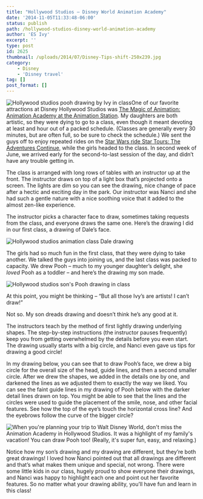 ```yaml
---
title: "Hollywood Studios – Disney World Animation Academy"
date: '2014-11-05T11:33:48-06:00'
status: publish
path: /hollywood-studios-disney-world-animation-academy
author: 'ES Ivy'
excerpt: ''
type: post
id: 2625
thumbnail: /uploads/2014/07/Disney-Tips-shift-250x239.jpg
category:
    - Disney
    - 'Disney travel'
tag: []
post_format: []
---
```

![Hollywood studios pooh drawing by Ivy in class](/uploads/2014/11/ivy-pooh-600x600.jpg)One of our favorite attractions at Disney Hollywood Studios was [The Magic of Animation: Animation Academy at the Animation Station](https://disneyworld.disney.go.com/attractions/hollywood-studios/magic-of-disney-animation/ "Hollywood Studios Magic of Animation"). My daughters are both artistic, so they were dying to go to a class, even though it meant devoting at least and hour out of a packed schedule. (Classes are generally every 30 minutes, but are often full, so be sure to check the schedule.) We sent the guys off to enjoy repeated rides on the [Star Wars ride Star Tours: The Adventures Continue,](https://disneyworld.disney.go.com/attractions/hollywood-studios/star-tours/ "Star Wars Star Tours") while the girls headed to the class. In second week of June, we arrived early for the second-to-last session of the day, and didn’t have any trouble getting in.

The class is arranged with long rows of tables with an instructor up at the front. The instructor draws on top of a light box that’s projected onto a screen. The lights are dim so you can see the drawing, nice change of pace after a hectic and exciting day in the park. Our instructor was Nanci and she had such a gentle nature with a nice soothing voice that it added to the almost zen-like experience.

The instructor picks a character face to draw, sometimes taking requests from the class, and everyone draws the same one. Here’s the drawing I did in our first class, a drawing of Dale’s face.

![Hollywood studios animation class Dale drawing](/uploads/2014/11/ivy-dale-600x600.jpg)

The girls had so much fun in the first class, that they were dying to take another. We talked the guys into joining us, and the last class was packed to capacity. We drew Pooh – much to my younger daughter’s delight, she *loved* Pooh as a toddler – and here’s the drawing my son made.

![Hollywood studios son's Pooh drawing in class](/uploads/2014/11/son-pooh-600x600.jpg)

At this point, you might be thinking – “But all those Ivy’s are artists! I can’t draw!”

Not so. My son dreads drawing and doesn’t think he’s any good at it.

The instructors teach by the method of first lightly drawing underlying shapes. The step-by-step instructions (the instructor pauses frequently) keep you from getting overwhelmed by the details before you even start. The drawing usually starts with a big circle, and Nanci even gave us tips for drawing a good circle!

In my drawing below, you can see that to draw Pooh’s face, we drew a big circle for the overall size of the head, guide lines, and then a second smaller circle. After we drew the shapes, we added in the details one by one, and darkened the lines as we adjusted them to exactly the way we liked. You can see the faint guide lines in my drawing of Pooh below with the darker detail lines drawn on top. You might be able to see that the lines and the circles were used to guide the placement of the smile, nose, and other facial features. See how the top of the eye’s touch the horizontal cross line? And the eyebrows follow the curve of the bigger circle?

![When you're planning your trip to Walt Disney World, don't miss the Animation Academy in Hollywood Studios. It was a highlight of my family's vacation! You can draw Pooh too! (Really, it's super fun, easy, and relaxing.)](/uploads/2014/11/ivy-pooh-600x600.jpg)

Notice how my son’s drawing and my drawing are different, but they’re both great drawings! I loved how Nanci pointed out that all drawings are different and that’s what makes them unique and special, not wrong. There were some little kids in our class, hugely proud to show everyone their drawings, and Nanci was happy to highlight each one and point out her favorite features. So no matter what your drawing ability, you’ll have fun and learn in this class!